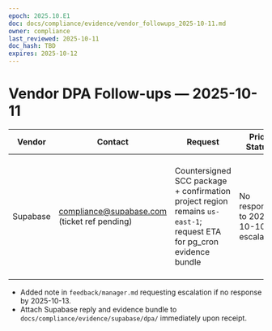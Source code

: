 ```yaml
---
epoch: 2025.10.E1
doc: docs/compliance/evidence/vendor_followups_2025-10-11.md
owner: compliance
last_reviewed: 2025-10-11
doc_hash: TBD
expires: 2025-10-12
---
```

# Vendor DPA Follow-ups — 2025-10-11

| Vendor | Contact | Request | Prior Status | Action Today |
| --- | --- | --- | --- | --- |
| Supabase | compliance@supabase.com (ticket ref pending) | Countersigned SCC package + confirmation project region remains `us-east-1`; request ETA for pg_cron evidence bundle | No response to 2025-10-10 escalation | Sent follow-up 2025-10-11 14:05 UTC asking for SCC bundle, region confirmation, and log delivery timeline; requested acknowledgment by 2025-10-14. |

- Added note in `feedback/manager.md` requesting escalation if no response by 2025-10-13.
- Attach Supabase reply and evidence bundle to `docs/compliance/evidence/supabase/dpa/` immediately upon receipt.
